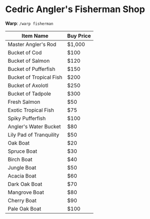 # Cedric Angler's Fisherman Shop

**Warp**: `/warp fisherman`

| Item Name                 | Buy Price |
|---------------------------|-----------|
| Master Angler's Rod       | $1,000    |
| Bucket of Cod             | $100      |
| Bucket of Salmon          | $120      |
| Bucket of Pufferfish      | $150      |
| Bucket of Tropical Fish   | $200      |
| Bucket of Axolotl         | $250      |
| Bucket of Tadpole         | $300      |
| Fresh Salmon              | $50       |
| Exotic Tropical Fish      | $75       |
| Spiky Pufferfish          | $100      |
| Angler's Water Bucket     | $80       |
| Lily Pad of Tranquility   | $50       |
| Oak Boat                  | $20       |
| Spruce Boat               | $30       |
| Birch Boat                | $40       |
| Jungle Boat               | $50       |
| Acacia Boat               | $60       |
| Dark Oak Boat             | $70       |
| Mangrove Boat             | $80       |
| Cherry Boat               | $90       |
| Pale Oak Boat             | $100      |